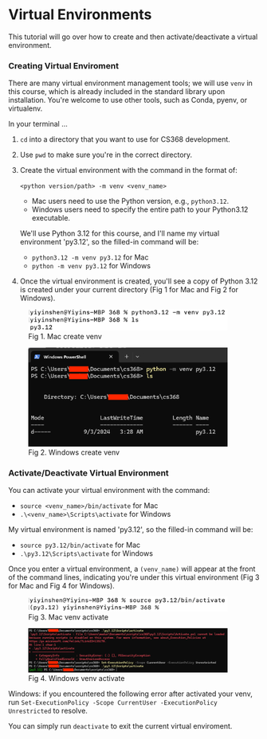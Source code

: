 # Virtual Environments

This tutorial will go over how to create and then activate/deactivate a virtual environment.

### Creating Virtual Enviroment
There are many virtual environment management tools; we will use `venv` in this course, which is already included in the standard library upon installation. You're welcome to use other tools, such as Conda, pyenv, or virtualenv.

In your terminal ...

1. `cd` into a directory that you want to use for CS368 development.

2. Use `pwd` to make sure you're in the correct directory.

3. Create the virtual environment with the command in the format of: 

    ```<python version/path> -m venv <venv_name>``` 

    * Mac users need to use the Python version, e.g., `python3.12`.
    * Windows users need to specify the entire path to your Python3.12 executable. 

    We'll use Python 3.12 for this course, and I'll name my virtual environment 'py3.12', so the filled-in command will be:

    * `python3.12 -m venv py3.12` for Mac
    * `python -m venv py3.12` for Windows

4. Once the virtual environment is created, you'll see a copy of Python 3.12 is created under your current directory (Fig 1 for Mac and Fig 2 for Windows).

<figure>
  <img src="mac-installation-images/venv-create.png" alt="mac venv create" width="400">
  <figcaption>Fig 1. Mac create venv</figcaption>
</figure>
<figure>
  <img src="windows-installation-images/venv-create.png" alt="windows venv create" width="400">
  <figcaption>Fig 2. Windows create venv</figcaption>
</figure>

### Activate/Deactivate Virtual Environment
You can activate your virtual environment with the command:
* ```source <venv_name>/bin/activate``` for Mac
* ```.\<venv_name>\Scripts\activate``` for Windows

My virtual environment is named 'py3.12', so the filled-in command will be:
* ```source py3.12/bin/activate``` for Mac
* ```.\py3.12\Scripts\activate``` for Windows

Once you enter a virtual environment, a `(venv_name)` will appear at the front of the command lines, indicating you're under this virtual environment (Fig 3 for Mac and Fig 4 for Windows).

<figure>
  <img src="mac-installation-images/venv-activate.png" alt="mac venv activate" width="400">
  <figcaption>Fig 3. Mac venv activate</figcaption>
</figure>
<figure>
  <img src="windows-installation-images/venv.png" alt="windows venv activate" width="400">
  <figcaption>Fig 4. Windows venv activate</figcaption>
</figure>

Windows: if you encountered the following error after activated your venv, run `Set-ExecutionPolicy -Scope CurrentUser -ExecutionPolicy Unrestricted` to resolve.

You can simply run `deactivate` to exit the current virtual enviroment.